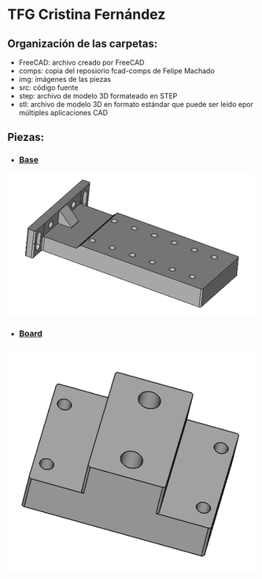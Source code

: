 # TFG Cristina Fernández

## Organización de las carpetas:

- FreeCAD: archivo creado por FreeCAD
- comps: copia del reposiorio fcad-comps de Felipe Machado
- img: imágenes de las piezas
- src: código fuente
- step: archivo de modelo 3D formateado en STEP
- stl: archivo de modelo 3D en formato estándar que puede ser leído epor múltiples aplicaciones CAD

## Piezas:

- ### [Base](https://github.com/URJCMakerGroup/TFG---Cristina---Fernandez/blob/main/src/base_class.py)

![base_class](https://github.com/URJCMakerGroup/TFG---Cristina---Fernandez/blob/main/img/base_class.PNG)

- ### [Board](https://github.com/URJCMakerGroup/TFG---Cristina---Fernandez/blob/main/src/board_class.py)

[](https://github.com/URJCMakerGroup/TFG---Cristina---Fernandez/blob/main/img/board_class.PNG)

![board_class](https://github.com/URJCMakerGroup/TFG---Cristina---Fernandez/blob/main/img/board_class.PNG)



